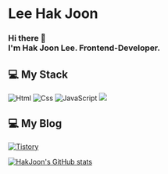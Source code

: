 # Lee Hak Joon
### Hi there 👋 </br> I'm Hak Joon Lee. Frontend-Developer.

## 💻 My Stack
<img alt="Html" src ="https://img.shields.io/badge/HTML5-E34F26.svg?&style=for-the-badge&logo=HTML5&logoColor=white"/> <img alt="Css" src ="https://img.shields.io/badge/CSS3-1572B6.svg?&style=for-the-badge&logo=CSS3&logoColor=white"/>  <img alt="JavaScript" src ="https://img.shields.io/badge/JavaScriipt-F7DF1E.svg?&style=for-the-badge&logo=JavaScript&logoColor=black"/>  <img src="https://img.shields.io/badge/react-61DAFB?style=for-the-badge&logo=react&logoColor=black"> 

## 💻 My Blog
<a href = "https://2hakjoon-mindmap.tistory.com/"> <img alt="Tistory" src ="https://img.shields.io/badge/Tistory-white.svg?&style=for-the-badge"/>

[![HakJoon's GitHub stats](https://github-readme-stats.vercel.app/api?username=2hakjoon)](https://github.com/anuraghazra/github-readme-stats)
